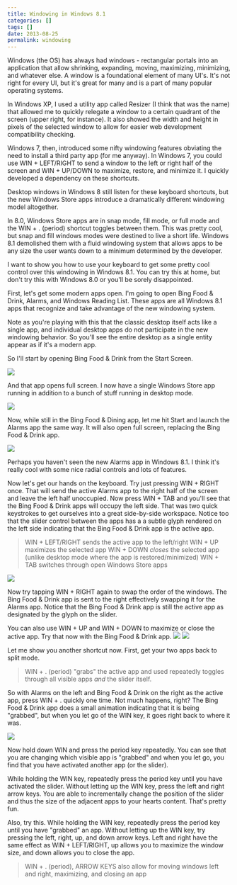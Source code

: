 ```yaml
---
title: Windowing in Windows 8.1
categories: []
tags: []
date: 2013-08-25
permalink: windowing
---
```


Windows (the OS) has always had windows - rectangular portals into an application that allow shrinking, expanding, moving, maximizing, minimizing, and whatever else. A window is a foundational element of many UI&#39;s. It&#39;s not right for every UI, but it&#39;s great for many and is a part of many popular operating systems.
<!-- xmore -->

In Windows XP, I used a utility app called Resizer (I think that was the name) that allowed me to quickly relegate a window to a certain quadrant of the screen (upper right, for instance). It also showed the width and height in pixels of the selected window to allow for easier web development compatibility checking.

Windows 7, then, introduced some nifty windowing features obviating the need to install a third party app (for me anyway). In Windows 7, you could use WIN + LEFT/RIGHT to send a window to the left or right half of the screen and WIN + UP/DOWN to maximize, restore, and minimize it. I quickly developed a dependency on these shortcuts.

Desktop windows in Windows 8 still listen for these keyboard shortcuts, but the new Windows Store apps introduce a dramatically different windowing model altogether.

In 8.0, Windows Store apps are in snap mode, fill mode, or full mode and the WIN + . (period) shortcut toggles between them. This was pretty cool, but snap and fill windows modes were destined to live a short life. Windows 8.1 demolished them with a fluid windowing system that allows apps to be any size the user wants down to a minimum determined by the developer.

I want to show you how to use your keyboard to get some pretty cool control over this windowing in Windows 8.1\. You can try this at home, but don&#39;t try this with Windows 8.0 or you&#39;ll be sorely disappointed.

First, let&#39;s get some modern apps open. I&#39;m going to open Bing Food &amp; Drink, Alarms, and Windows Reading List. These apps are all Windows 8.1 apps that recognize and take advantage of the new windowing system.

Note as you&#39;re playing with this that the classic desktop itself acts like a single app, and individual desktop apps do not participate in the new windowing behavior. So you&#39;ll see the entire desktop as a single entity appear as if it&#39;s a modern app.

So I&#39;ll start by opening Bing Food &amp; Drink from the Start Screen.

![](/files/windowing_01.png)

And that app opens full screen. I now have a single Windows Store app running in addition to a bunch of stuff running in desktop mode.

![](/files/windowing_02.png)

Now, while still in the Bing Food &amp; Dining app, let me hit Start and launch the Alarms app the same way. It will also open full screen, replacing the Bing Food &amp; Drink app.

![](/files/windowing_03.png)

Perhaps you haven&#39;t seen the new Alarms app in Windows 8.1\. I think it&#39;s really cool with some nice radial controls and lots of features.

Now let&#39;s get our hands on the keyboard. Try just pressing WIN + RIGHT once. That will send the active Alarms app to the right half of the screen and leave the left half unoccupied. Now press WIN + TAB and you&#39;ll see that the Bing Food &amp; Drink apps will occupy the left side. That was two quick keystrokes to get ourselves into a great side-by-side workspace. Notice too that the slider control between the apps has a a subtle glyph rendered on the left side indicating that the Bing Food &amp; Drink app is the active app.

> WIN + LEFT/RIGHT sends the active app to the left/right
> WIN + UP maximizes the selected app
> WIN + DOWN _closes_ the selected app (unlike desktop mode where the app is restored/minimized)
> WIN + TAB switches through open Windows Store apps

![](/files/windowing_04.png)

Now try tapping WIN + RIGHT again to swap the order of the windows. The Bing Food &amp; Drink app is sent to the right effectively swapping it for the Alarms app. Notice that the Bing Food &amp; Drink app is still the active app as designated by the glyph on the slider.

You can also use WIN + UP and WIN + DOWN to maximize or close the active app. Try that now with the Bing Food &amp; Drink app.
![](/files/windowing_05.png)
![](/files/windowing_06.png)

Let me show you another shortcut now. First, get your two apps back to split mode.

> WIN + . (period) "grabs" the active app and used repeatedly toggles through all visible apps _and_ the slider itself.

So with Alarms on the left and Bing Food &amp; Drink on the right as the active app, press WIN + . quickly one time. Not much happens, right? The Bing Food &amp; Drink app does a small animation indicating that it is being "grabbed", but when you let go of the WIN key, it goes right back to where it was.

![](/files/windowing_07.png)

Now hold down WIN and press the period key repeatedly. You can see that you are changing which visible app is "grabbed" and when you let go, you find that you have activated another app (or the slider).

While holding the WIN key, repeatedly press the period key until you have activated the slider. Without letting up the WIN key, press the left and right arrow keys. You are able to incrementally change the position of the slider and thus the size of the adjacent apps to your hearts content. That&#39;s pretty fun.

Also, try this. While holding the WIN key, repeatedly press the period key until you have "grabbed" an app. Without letting up the WIN key, try pressing the left, right, up, and down arrow keys. Left and right have the same effect as WIN + LEFT/RIGHT, up allows you to maximize the window size, and down allows you to close the app.

> WIN + . (period), ARROW KEYS also allow for moving windows left and right, maximizing, and closing an app
